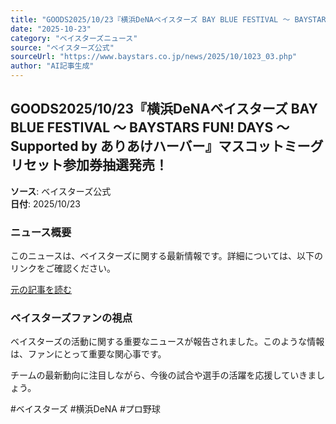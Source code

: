 ```yaml
---
title: "GOODS2025/10/23『横浜DeNAベイスターズ BAY BLUE FESTIVAL ～ BAYSTARS FUN! DAYS ～ Supported by ありあけハーバー』マスコットミーグリセット参加券抽選発売！"
date: "2025-10-23"
category: "ベイスターズニュース"
source: "ベイスターズ公式"
sourceUrl: "https://www.baystars.co.jp/news/2025/10/1023_03.php"
author: "AI記事生成"
---
```


## GOODS2025/10/23『横浜DeNAベイスターズ BAY BLUE FESTIVAL ～ BAYSTARS FUN! DAYS ～ Supported by ありあけハーバー』マスコットミーグリセット参加券抽選発売！

**ソース**: ベイスターズ公式  
**日付**: 2025/10/23

### ニュース概要

このニュースは、ベイスターズに関する最新情報です。詳細については、以下のリンクをご確認ください。

[元の記事を読む](https://www.baystars.co.jp/news/2025/10/1023_03.php)

### ベイスターズファンの視点

ベイスターズの活動に関する重要なニュースが報告されました。このような情報は、ファンにとって重要な関心事です。

チームの最新動向に注目しながら、今後の試合や選手の活躍を応援していきましょう。

#ベイスターズ #横浜DeNA #プロ野球